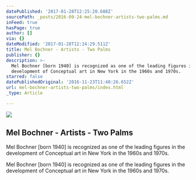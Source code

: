 ```yaml
---
datePublished: '2017-01-28T12:25:20.688Z'
sourcePath: _posts/2016-09-24-mel-bochner-artists-two-palms.md
inFeed: true
hasPage: true
author: []
via: {}
dateModified: '2017-01-28T12:24:29.511Z'
title: Mel Bochner - Artists - Two Palms
publisher: {}
description: >-
  Mel Bochner [born 1940] is recognized as one of the leading figures in the
  development of Conceptual art in New York in the 1960s and 1970s.
starred: false
datePublishedOriginal: '2016-11-23T11:40:26.652Z'
url: mel-bochner-artists-two-palms/index.html
_type: Article

---
```

<article style=""><img src="https://imgflo.herokuapp.com/graph/2b2431f8e7ba7b0/9fec90e0a9a5a8a8f41efb3c0580e07b/noop.jpg?input=http%3A%2F%2Fimages.twopalms.us%2Fwww_twopalms_us%2FMB48011.jpg" /><h1>Mel Bochner - Artists - Two Palms</h1><p>Mel Bochner [born 1940] is recognized as one of the leading figures in the development of Conceptual art in New York in the 1960s and 1970s.</p></article>

Mel Bochner \[born 1940\] is recognized as one of the leading figures in the development of Conceptual art in New York in the 1960s and 1970s.